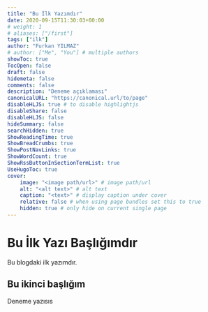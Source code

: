 ```yaml
---
title: "Bu İlk Yazımdır"
date: 2020-09-15T11:30:03+00:00
# weight: 1
# aliases: ["/first"]
tags: ["ilk"]
author: "Furkan YILMAZ"
# author: ["Me", "You"] # multiple authors
showToc: true
TocOpen: false
draft: false
hidemeta: false
comments: false
description: "Deneme açıklaması"
canonicalURL: "https://canonical.url/to/page"
disableHLJS: true # to disable highlightjs
disableShare: false
disableHLJS: false
hideSummary: false
searchHidden: true
ShowReadingTime: true
ShowBreadCrumbs: true
ShowPostNavLinks: true
ShowWordCount: true
ShowRssButtonInSectionTermList: true
UseHugoToc: true
cover:
    image: "<image path/url>" # image path/url
    alt: "<alt text>" # alt text
    caption: "<text>" # display caption under cover
    relative: false # when using page bundles set this to true
    hidden: true # only hide on current single page
---
```


# Bu İlk Yazı Başlığımdır
Bu blogdaki ilk yazımdır. 

## Bu ikinci başlığım

Deneme yazısıs 